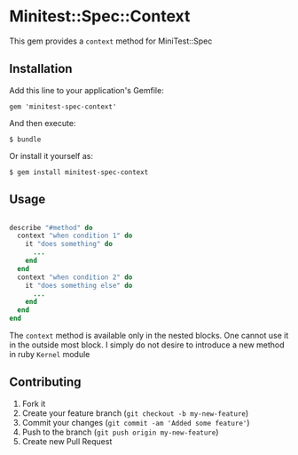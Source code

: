 # Minitest::Spec::Context

This gem provides a ```context``` method for MiniTest::Spec

## Installation

Add this line to your application's Gemfile:

    gem 'minitest-spec-context'

And then execute:

    $ bundle

Or install it yourself as:

    $ gem install minitest-spec-context

## Usage

```ruby

describe "#method" do
  context "when condition 1" do
    it "does something" do
      ...
    end
  end
  context "when condition 2" do
    it "does something else" do
      ...
    end
  end
end
```

The ```context``` method is available only in the nested blocks. One cannot use it in the outside most block. I simply do not desire to introduce a new method in ruby ```Kernel``` module

## Contributing

1. Fork it
2. Create your feature branch (`git checkout -b my-new-feature`)
3. Commit your changes (`git commit -am 'Added some feature'`)
4. Push to the branch (`git push origin my-new-feature`)
5. Create new Pull Request
